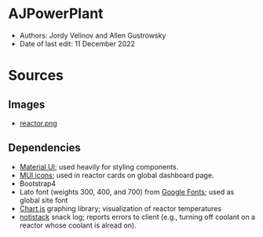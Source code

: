 # AJPowerPlant
- Authors: Jordy Velinov and Allen Gustrowsky
- Date of last edit: 11 December 2022

# Sources
## Images
- [reactor.png](https://www.technologyreview.com/2019/02/27/136920/the-new-safer-nuclear-reactors-that-might-help-stop-climate-change/)

## Dependencies
- [Material UI](https://mui.com/); used heavily for styling components.
- [MUI icons](https://mui.com/material-ui/material-icons/); used in reactor cards on global dashboard page.
- Bootstrap4
- Lato font (weights 300, 400, and 700) from [Google Fonts](https://fonts.google.com/specimen/Lato); used as global site font
- [Chart.js](https://www.chartjs.org/docs/latest/) graphing library; visualization of reactor temperatures
- [notistack](https://www.npmjs.com/package/notistack) snack log; reports errors to client (e.g., turning off coolant on a reactor whose coolant is alread on).

